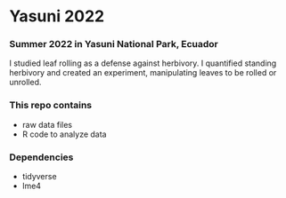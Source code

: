 # Yasuni 2022

### Summer 2022 in Yasuni National Park, Ecuador
I studied leaf rolling as a defense against herbivory.
I quantified standing herbivory and created an experiment, manipulating leaves to be rolled or unrolled.

### This repo contains
- raw data files
- R code to analyze data

### Dependencies
- tidyverse
- lme4
